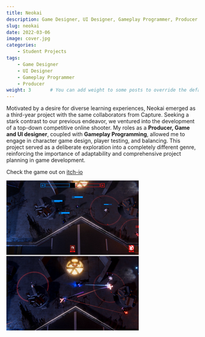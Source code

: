 ```yaml
---
title: Neokai
description: Game Designer, UI Designer, Gameplay Programmer, Producer
slug: neokai
date: 2022-03-06
image: cover.jpg
categories:
    - Student Projects
tags:
    - Game Designer
    - UI Designer
    - Gameplay Programmer
    - Producer
weight: 3       # You can add weight to some posts to override the default sorting (date descending)
---
```


Motivated by a desire for diverse learning experiences, Neokai emerged as a third-year project with the same collaborators from Capture. Seeking a stark contrast to our previous endeavor, we ventured into the development of a top-down competitive online shooter. My roles as a **Producer, Game and UI designer**, coupled with **Gameplay Programming**, allowed me to engage in character game design, player testing, and balancing. This project served as a deliberate exploration into a completely different genre, reinforcing the importance of adaptability and comprehensive project planning in game development.

Check the game out on [itch-io](https://oxstudio.itch.io/neokai)

![Image 1](n1.png) ![Image 2](n2.png)

<!-- <iframe width="560" height="315" src="https://www.youtube.com/embed/uAxn4gAbK_8?si=Pz53aBHnh-V6D8Yo&amp;start=39" title="YouTube video player" frameborder="0" allow="accelerometer; autoplay; clipboard-write; encrypted-media; gyroscope; picture-in-picture; web-share" allowfullscreen></iframe> -->